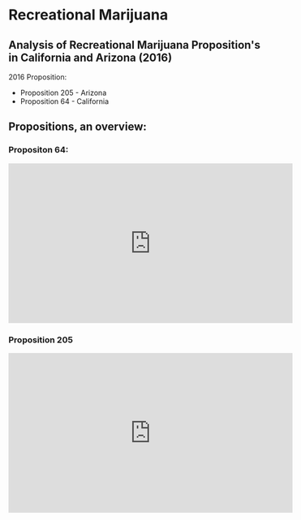 # Recreational Marijuana

## Analysis of Recreational Marijuana Proposition's in California and Arizona (2016) 

2016 Proposition:
* Proposition 205 - Arizona 
* Proposition 64 - California 

## Propositions, an overview:

### Propositon 64:
<iframe width="560" height="315" src="https://www.youtube.com/embed/vXNweS-p6OM?ecve" frameborder="0" allowfullscreen></iframe>


### Proposition 205
<iframe width="560" height="315" src="https://www.youtube.com/watch?v=-uaud7TrIBo" frameborder="0" allowfullscreen></iframe>

